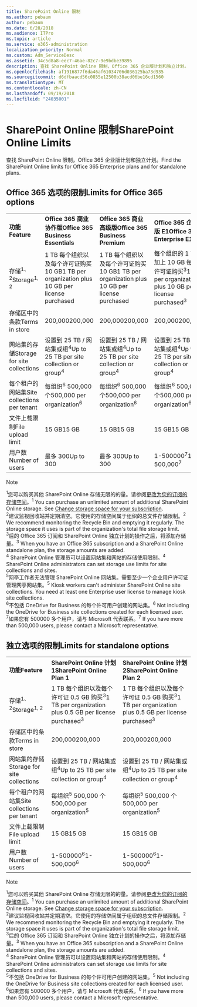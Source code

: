```yaml
---
title: SharePoint Online 限制
ms.author: pebaum
author: pebaum
ms.date: 6/28/2018
ms.audience: ITPro
ms.topic: article
ms.service: o365-administration
localization_priority: Normal
ms.custom: Adm_ServiceDesc
ms.assetid: 34c5d8a8-eec7-46ae-82c7-9e9bdbe39895
description: 查找 SharePoint Online 限制，Office 365 企业版计划和独立计划。
ms.openlocfilehash: af1916877f6da46af61034706d036125ba73d935
ms.sourcegitcommit: d6dfbaacd56c0855e12500b38acd06be16cd1560
ms.translationtype: MT
ms.contentlocale: zh-CN
ms.lasthandoff: 09/19/2018
ms.locfileid: "24035001"
---
```

# <a name="sharepoint-online-limits"></a><span data-ttu-id="9d4d2-103">SharePoint Online 限制</span><span class="sxs-lookup"><span data-stu-id="9d4d2-103">SharePoint Online Limits</span></span>

<span data-ttu-id="9d4d2-104">查找 SharePoint Online 限制，Office 365 企业版计划和独立计划。</span><span class="sxs-lookup"><span data-stu-id="9d4d2-104">Find the SharePoint Online limits for Office 365 Enterprise plans and for standalone plans.</span></span>
  
## <a name="limits-for-office-365-options"></a><span data-ttu-id="9d4d2-105">Office 365 选项的限制</span><span class="sxs-lookup"><span data-stu-id="9d4d2-105">Limits for Office 365 options</span></span>

||||||||
|:-----|:-----|:-----|:-----|:-----|:-----|:-----|
|<span data-ttu-id="9d4d2-106">**功能**</span><span class="sxs-lookup"><span data-stu-id="9d4d2-106">**Feature**</span></span> <br/> |<span data-ttu-id="9d4d2-107">**Office 365 商业协作版**</span><span class="sxs-lookup"><span data-stu-id="9d4d2-107">**Office 365 Business Essentials**</span></span> <br/> |<span data-ttu-id="9d4d2-108">**Office 365 商业高级版**</span><span class="sxs-lookup"><span data-stu-id="9d4d2-108">**Office 365 Business Premium**</span></span> <br/> |<span data-ttu-id="9d4d2-109">**Office 365 企业版 E1**</span><span class="sxs-lookup"><span data-stu-id="9d4d2-109">**Office 365 Enterprise E1**</span></span> <br/> |<span data-ttu-id="9d4d2-110">**Office 365 企业版 E3**</span><span class="sxs-lookup"><span data-stu-id="9d4d2-110">**Office 365 Enterprise E3**</span></span> <br/> |<span data-ttu-id="9d4d2-111">**Office 365 企业版 E5**</span><span class="sxs-lookup"><span data-stu-id="9d4d2-111">**Office 365 Enterprise E5**</span></span> <br/> |<span data-ttu-id="9d4d2-112">**Office 365 企业版 F1**</span><span class="sxs-lookup"><span data-stu-id="9d4d2-112">**Office 365 Enterprise F1**</span></span> <br/> |
|<span data-ttu-id="9d4d2-113">存储<sup>1、 2</sup></span><span class="sxs-lookup"><span data-stu-id="9d4d2-113">Storage<sup>1, 2</sup></span></span> <br/> |<span data-ttu-id="9d4d2-114">1 TB 每个组织以及每个许可证购买 10 GB</span><span class="sxs-lookup"><span data-stu-id="9d4d2-114">1 TB per organization plus 10 GB per license purchased</span></span>  <br/> |<span data-ttu-id="9d4d2-115">1 TB 每个组织以及每个许可证购买 10 GB</span><span class="sxs-lookup"><span data-stu-id="9d4d2-115">1 TB per organization plus 10 GB per license purchased</span></span>  <br/> |<span data-ttu-id="9d4d2-116">每个组织的 1 TB 加上 10 GB 每个许可证购买<sup>3</sup></span><span class="sxs-lookup"><span data-stu-id="9d4d2-116">1 TB per organization plus 10 GB per license purchased<sup>3</sup></span></span> <br/> |<span data-ttu-id="9d4d2-117">每个组织的 1 TB 加上 10 GB 每个许可证购买<sup>3</sup></span><span class="sxs-lookup"><span data-stu-id="9d4d2-117">1 TB per organization plus 10 GB per license purchased<sup>3</sup></span></span> <br/> |<span data-ttu-id="9d4d2-118">每个组织的 1 TB 加上 10 GB 每个许可证购买<sup>3</sup></span><span class="sxs-lookup"><span data-stu-id="9d4d2-118">1 TB per organization plus 10 GB per license purchased<sup>3</sup></span></span> <br/> |<span data-ttu-id="9d4d2-119">1 TB / 组织<sup>3</sup></span><span class="sxs-lookup"><span data-stu-id="9d4d2-119">1 TB per organization <sup>3</sup></span></span> <br/> |
|<span data-ttu-id="9d4d2-120">存储区中的条款</span><span class="sxs-lookup"><span data-stu-id="9d4d2-120">Terms in store</span></span>  <br/> |<span data-ttu-id="9d4d2-121">200,000</span><span class="sxs-lookup"><span data-stu-id="9d4d2-121">200,000</span></span>  <br/> |<span data-ttu-id="9d4d2-122">200,000</span><span class="sxs-lookup"><span data-stu-id="9d4d2-122">200,000</span></span>  <br/> |<span data-ttu-id="9d4d2-123">200,000</span><span class="sxs-lookup"><span data-stu-id="9d4d2-123">200,000</span></span>  <br/> |<span data-ttu-id="9d4d2-124">200,000</span><span class="sxs-lookup"><span data-stu-id="9d4d2-124">200,000</span></span>  <br/> |<span data-ttu-id="9d4d2-125">200,000</span><span class="sxs-lookup"><span data-stu-id="9d4d2-125">200,000</span></span>  <br/> |<span data-ttu-id="9d4d2-126">200,000</span><span class="sxs-lookup"><span data-stu-id="9d4d2-126">200,000</span></span>  <br/> |
|<span data-ttu-id="9d4d2-127">网站集的存储</span><span class="sxs-lookup"><span data-stu-id="9d4d2-127">Storage for site collections</span></span>  <br/> |<span data-ttu-id="9d4d2-128">设置到 25 TB / 网站集或组<sup>4</sup></span><span class="sxs-lookup"><span data-stu-id="9d4d2-128">Up to 25 TB per site collection or group<sup>4</sup></span></span> <br/> |<span data-ttu-id="9d4d2-129">设置到 25 TB / 网站集或组<sup>4</sup></span><span class="sxs-lookup"><span data-stu-id="9d4d2-129">Up to 25 TB per site collection or group<sup>4</sup></span></span> <br/> |<span data-ttu-id="9d4d2-130">设置到 25 TB / 网站集或组<sup>4</sup></span><span class="sxs-lookup"><span data-stu-id="9d4d2-130">Up to 25 TB per site collection or group<sup>4</sup></span></span> <br/> |<span data-ttu-id="9d4d2-131">设置到 25 TB / 网站集或组<sup>4</sup></span><span class="sxs-lookup"><span data-stu-id="9d4d2-131">Up to 25 TB per site collection or group<sup>4</sup></span></span> <br/> |<span data-ttu-id="9d4d2-132">设置到 25 TB / 网站集或组<sup>4</sup></span><span class="sxs-lookup"><span data-stu-id="9d4d2-132">Up to 25 TB per site collection or group<sup>4</sup></span></span> <br/> |<span data-ttu-id="9d4d2-133">设置到 25 TB / 网站集或组<sup>5</sup></span><span class="sxs-lookup"><span data-stu-id="9d4d2-133">Up to 25 TB per site collection or group<sup>5</sup></span></span> <br/> |
|<span data-ttu-id="9d4d2-134">每个租户的网站集</span><span class="sxs-lookup"><span data-stu-id="9d4d2-134">Site collections per tenant</span></span>  <br/> |<span data-ttu-id="9d4d2-135">每组织<sup>6</sup> 500,000 个</span><span class="sxs-lookup"><span data-stu-id="9d4d2-135">500,000 per organization<sup>6</sup></span></span> <br/> |<span data-ttu-id="9d4d2-136">每组织<sup>6</sup> 500,000 个</span><span class="sxs-lookup"><span data-stu-id="9d4d2-136">500,000 per organization<sup>6</sup></span></span> <br/> |<span data-ttu-id="9d4d2-137">每组织<sup>6</sup> 500,000 个</span><span class="sxs-lookup"><span data-stu-id="9d4d2-137">500,000 per organization<sup>6</sup></span></span> <br/> |<span data-ttu-id="9d4d2-138">每组织<sup>6</sup> 500,000 个</span><span class="sxs-lookup"><span data-stu-id="9d4d2-138">500,000 per organization<sup>6</sup></span></span> <br/> |<span data-ttu-id="9d4d2-139">每组织<sup>6</sup> 500,000 个</span><span class="sxs-lookup"><span data-stu-id="9d4d2-139">500,000 per organization<sup>6</sup></span></span> <br/> |<span data-ttu-id="9d4d2-140">每个组织 500,000 个</span><span class="sxs-lookup"><span data-stu-id="9d4d2-140">500,000 per organization</span></span>  <br/> |
|<span data-ttu-id="9d4d2-141">文件上载限制</span><span class="sxs-lookup"><span data-stu-id="9d4d2-141">File upload limit</span></span>  <br/> |<span data-ttu-id="9d4d2-142">15 GB</span><span class="sxs-lookup"><span data-stu-id="9d4d2-142">15 GB</span></span>  <br/> |<span data-ttu-id="9d4d2-143">15 GB</span><span class="sxs-lookup"><span data-stu-id="9d4d2-143">15 GB</span></span>  <br/> |<span data-ttu-id="9d4d2-144">15 GB</span><span class="sxs-lookup"><span data-stu-id="9d4d2-144">15 GB</span></span>  <br/> |<span data-ttu-id="9d4d2-145">15 GB</span><span class="sxs-lookup"><span data-stu-id="9d4d2-145">15 GB</span></span>  <br/> |<span data-ttu-id="9d4d2-146">15 GB</span><span class="sxs-lookup"><span data-stu-id="9d4d2-146">15 GB</span></span>  <br/> |<span data-ttu-id="9d4d2-147">15 GB</span><span class="sxs-lookup"><span data-stu-id="9d4d2-147">15 GB</span></span>  <br/> |
|<span data-ttu-id="9d4d2-148">用户数</span><span class="sxs-lookup"><span data-stu-id="9d4d2-148">Number of users</span></span>  <br/> |<span data-ttu-id="9d4d2-149">最多 300</span><span class="sxs-lookup"><span data-stu-id="9d4d2-149">Up to 300</span></span>  <br/> |<span data-ttu-id="9d4d2-150">最多 300</span><span class="sxs-lookup"><span data-stu-id="9d4d2-150">Up to 300</span></span>  <br/> |<span data-ttu-id="9d4d2-151">1-500000<sup>7</sup></span><span class="sxs-lookup"><span data-stu-id="9d4d2-151">1- 500,000<sup>7</sup></span></span> <br/> |<span data-ttu-id="9d4d2-152">1-500000<sup>7</sup></span><span class="sxs-lookup"><span data-stu-id="9d4d2-152">1- 500,000<sup>7</sup></span></span> <br/> |<span data-ttu-id="9d4d2-153">1-500000<sup>7</sup></span><span class="sxs-lookup"><span data-stu-id="9d4d2-153">1- 500,000<sup>7</sup></span></span> <br/> |<span data-ttu-id="9d4d2-154">1-500000<sup>7</sup></span><span class="sxs-lookup"><span data-stu-id="9d4d2-154">1- 500,000<sup>7</sup></span></span> <br/> |
   
> [!NOTE]
> <span data-ttu-id="9d4d2-p101"><sup>1</sup>您可以购买其他 SharePoint Online 存储无限的的量。请参阅[更改为您的订阅的存储空间](https://support.office.com/en-us/article/Change-storage-space-for-your-subscription-96EA3533-DE64-4B01-839A-C560875A662C?ui=en-US&amp;rs=en-US&amp;ad=US)。</span><span class="sxs-lookup"><span data-stu-id="9d4d2-p101"><sup>1</sup> You can purchase an unlimited amount of additional SharePoint Online storage. See [Change storage space for your subscription](https://support.office.com/en-us/article/Change-storage-space-for-your-subscription-96EA3533-DE64-4B01-839A-C560875A662C?ui=en-US&amp;rs=en-US&amp;ad=US). </span></span><br/><span data-ttu-id="9d4d2-p102"><sup>2</sup>建议监视回收站并定期清空。它使用的存储空间属于组织的总文件存储限制。</span><span class="sxs-lookup"><span data-stu-id="9d4d2-p102"><sup>2</sup> We recommend monitoring the Recycle Bin and emptying it regularly. The storage space it uses is part of the organization's total file storage limit. </span></span><br/> <span data-ttu-id="9d4d2-p103"><sup>3</sup>后的 Office 365 订阅和 SharePoint Online 独立计划的操作之后，将添加存储量。</span><span class="sxs-lookup"><span data-stu-id="9d4d2-p103"><sup>3</sup> When you have an Office 365 subscription and a SharePoint Online standalone plan, the storage amounts are added. </span></span><br/><span data-ttu-id="9d4d2-p104"><sup>4</sup> SharePoint Online 管理员可以设置网站集和网站的存储使用限制。</span><span class="sxs-lookup"><span data-stu-id="9d4d2-p104"><sup>4</sup> SharePoint Online administrators can set storage use limits for site collections and sites. </span></span><br/> <span data-ttu-id="9d4d2-p105"><sup>5</sup>网亭工作者无法管理 SharePoint Online 网站集。需要至少一个企业用户许可证管理网亭网站集。</span><span class="sxs-lookup"><span data-stu-id="9d4d2-p105"><sup>5</sup> Kiosk workers can't administer SharePoint Online site collections. You need at least one Enterprise user license to manage kiosk site collections. </span></span><br/> <span data-ttu-id="9d4d2-p106"><sup>6</sup>不包括 OneDrive for Business 的每个许可用户创建的网站集。</span><span class="sxs-lookup"><span data-stu-id="9d4d2-p106"><sup>6</sup> Not including the OneDrive for Business site collections created for each licensed user. </span></span><br/><span data-ttu-id="9d4d2-164"><sup>7</sup>如果您有 500000 多个用户，请与 Microsoft 代表联系。</span><span class="sxs-lookup"><span data-stu-id="9d4d2-164"><sup>7</sup> If you have more than 500,000 users, please contact a Microsoft representative.</span></span> 
  
## <a name="limits-for-standalone-options"></a><span data-ttu-id="9d4d2-165">独立选项的限制</span><span class="sxs-lookup"><span data-stu-id="9d4d2-165">Limits for standalone options</span></span>

||||
|:-----|:-----|:-----|
|<span data-ttu-id="9d4d2-166">**功能**</span><span class="sxs-lookup"><span data-stu-id="9d4d2-166">**Feature**</span></span> <br/> |<span data-ttu-id="9d4d2-167">**SharePoint Online 计划 1**</span><span class="sxs-lookup"><span data-stu-id="9d4d2-167">**SharePoint Online Plan 1**</span></span> <br/> |<span data-ttu-id="9d4d2-168">**SharePoint Online 计划 2**</span><span class="sxs-lookup"><span data-stu-id="9d4d2-168">**SharePoint Online Plan 2**</span></span> <br/> |
|<span data-ttu-id="9d4d2-169">存储<sup>1、 2</sup></span><span class="sxs-lookup"><span data-stu-id="9d4d2-169">Storage<sup>1, 2</sup></span></span> <br/> |<span data-ttu-id="9d4d2-170">1 TB 每个组织以及每个许可证 0.5 GB 购买<sup>3</sup></span><span class="sxs-lookup"><span data-stu-id="9d4d2-170">1 TB per organization plus 0.5 GB per license purchased<sup>3</sup></span></span> <br/> |<span data-ttu-id="9d4d2-171">1 TB 每个组织以及每个许可证 0.5 GB 购买<sup>3</sup></span><span class="sxs-lookup"><span data-stu-id="9d4d2-171">1 TB per organization plus 0.5 GB per license purchased<sup>3</sup></span></span> <br/> |
|<span data-ttu-id="9d4d2-172">存储区中的条款</span><span class="sxs-lookup"><span data-stu-id="9d4d2-172">Terms in store</span></span>  <br/> |<span data-ttu-id="9d4d2-173">200,000</span><span class="sxs-lookup"><span data-stu-id="9d4d2-173">200,000</span></span>  <br/> |<span data-ttu-id="9d4d2-174">200,000</span><span class="sxs-lookup"><span data-stu-id="9d4d2-174">200,000</span></span>  <br/> |
|<span data-ttu-id="9d4d2-175">网站集的存储</span><span class="sxs-lookup"><span data-stu-id="9d4d2-175">Storage for site collections</span></span>  <br/> |<span data-ttu-id="9d4d2-176">设置到 25 TB / 网站集或组<sup>4</sup></span><span class="sxs-lookup"><span data-stu-id="9d4d2-176">Up to 25 TB per site collection or group<sup>4</sup></span></span> <br/> |<span data-ttu-id="9d4d2-177">设置到 25 TB / 网站集或组<sup>4</sup></span><span class="sxs-lookup"><span data-stu-id="9d4d2-177">Up to 25 TB per site collection or group<sup>4</sup></span></span> <br/> |
|<span data-ttu-id="9d4d2-178">每个租户的网站集</span><span class="sxs-lookup"><span data-stu-id="9d4d2-178">Site collections per tenant</span></span>  <br/> |<span data-ttu-id="9d4d2-179">每组织<sup>5</sup> 500,000 个</span><span class="sxs-lookup"><span data-stu-id="9d4d2-179">500,000 per organization<sup>5</sup></span></span> <br/> |<span data-ttu-id="9d4d2-180">每组织<sup>5</sup> 500,000 个</span><span class="sxs-lookup"><span data-stu-id="9d4d2-180">500,000 per organization<sup>5</sup></span></span> <br/> |
|<span data-ttu-id="9d4d2-181">文件上载限制</span><span class="sxs-lookup"><span data-stu-id="9d4d2-181">File upload limit</span></span>  <br/> |<span data-ttu-id="9d4d2-182">15 GB</span><span class="sxs-lookup"><span data-stu-id="9d4d2-182">15 GB</span></span>  <br/> |<span data-ttu-id="9d4d2-183">15 GB</span><span class="sxs-lookup"><span data-stu-id="9d4d2-183">15 GB</span></span>  <br/> |
|<span data-ttu-id="9d4d2-184">用户数</span><span class="sxs-lookup"><span data-stu-id="9d4d2-184">Number of users</span></span>  <br/> |<span data-ttu-id="9d4d2-185">1-500000<sup>6</sup></span><span class="sxs-lookup"><span data-stu-id="9d4d2-185">1- 500,000<sup>6</sup></span></span> <br/> |<span data-ttu-id="9d4d2-186">1-500000<sup>6</sup></span><span class="sxs-lookup"><span data-stu-id="9d4d2-186">1- 500,000<sup>6</sup></span></span> <br/> |
   
> [!NOTE]
> <span data-ttu-id="9d4d2-p107"><sup>1</sup>您可以购买其他 SharePoint Online 存储无限的的量。请参阅[更改为您的订阅的存储空间](https://support.office.com/en-us/article/Change-storage-space-for-your-subscription-96EA3533-DE64-4B01-839A-C560875A662C?ui=en-US&amp;rs=en-US&amp;ad=US)。</span><span class="sxs-lookup"><span data-stu-id="9d4d2-p107"><sup>1</sup> You can purchase an unlimited amount of additional SharePoint Online storage. See [Change storage space for your subscription](https://support.office.com/en-us/article/Change-storage-space-for-your-subscription-96EA3533-DE64-4B01-839A-C560875A662C?ui=en-US&amp;rs=en-US&amp;ad=US). </span></span><br/> <span data-ttu-id="9d4d2-p108"><sup>2</sup>建议监视回收站并定期清空。它使用的存储空间属于组织的总文件存储限制。</span><span class="sxs-lookup"><span data-stu-id="9d4d2-p108"><sup>2</sup> We recommend monitoring the Recycle Bin and emptying it regularly. The storage space it uses is part of the organization's total file storage limit. </span></span><br/><span data-ttu-id="9d4d2-p109"><sup>3</sup>后的 Office 365 订阅和 SharePoint Online 独立计划的操作之后，将添加存储量。</span><span class="sxs-lookup"><span data-stu-id="9d4d2-p109"><sup>3</sup> When you have an Office 365 subscription and a SharePoint Online standalone plan, the storage amounts are added. </span></span><br/><span data-ttu-id="9d4d2-p110"><sup>4</sup> SharePoint Online 管理员可以设置网站集和网站的存储使用限制。</span><span class="sxs-lookup"><span data-stu-id="9d4d2-p110"><sup>4</sup> SharePoint Online administrators can set storage use limits for site collections and sites. </span></span><br/><span data-ttu-id="9d4d2-p111"><sup>5</sup>不包括 OneDrive for Business 的每个许可用户创建的网站集。</span><span class="sxs-lookup"><span data-stu-id="9d4d2-p111"><sup>5</sup> Not including the OneDrive for Business site collections created for each licensed user. </span></span><br/><span data-ttu-id="9d4d2-194"><sup>6</sup>如果您有 500000 多个用户，请与 Microsoft 代表联系。</span><span class="sxs-lookup"><span data-stu-id="9d4d2-194"><sup>6</sup> If you have more than 500,000 users, please contact a Microsoft representative.</span></span> 
  

